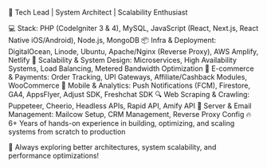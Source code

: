 🚀 Tech Lead | System Architect | Scalability Enthusiast

💻 Stack: PHP (CodeIgniter 3 & 4), MySQL, JavaScript (React, Next.js, React Native iOS/Android), Node.js, MongoDB
📦 Infra & Deployment: DigitalOcean, Linode, Ubuntu, Apache/Nginx (Reverse Proxy), AWS Amplify, Netlify
📡 Scalability & System Design: Microservices, High Availability Systems, Load Balancing, Metered Bandwidth Optimization
🛒 E-commerce & Payments: Order Tracking, UPI Gateways, Affiliate/Cashback Modules, WooCommerce
📲 Mobile & Analytics: Push Notifications (FCM), Firestore, GA4, AppsFlyer, Adjust SDK, Freshchat SDK
🔍 Web Scraping & Crawling: Puppeteer, Cheerio, Headless APIs, Rapid API, Amify API
📡 Server & Email Management: Mailcow Setup, CRM Management, Reverse Proxy Config
🔥 6+ Years of hands-on experience in building, optimizing, and scaling systems from scratch to production

🚀 Always exploring better architectures, system scalability, and performance optimizations!
